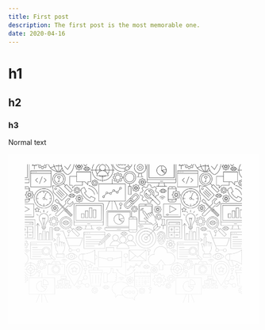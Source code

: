 ```yaml
---
title: First post
description: The first post is the most memorable one.
date: 2020-04-16
---
```


# h1
## h2
### h3

Normal text

![Background](/ss_header_bg_image.png)